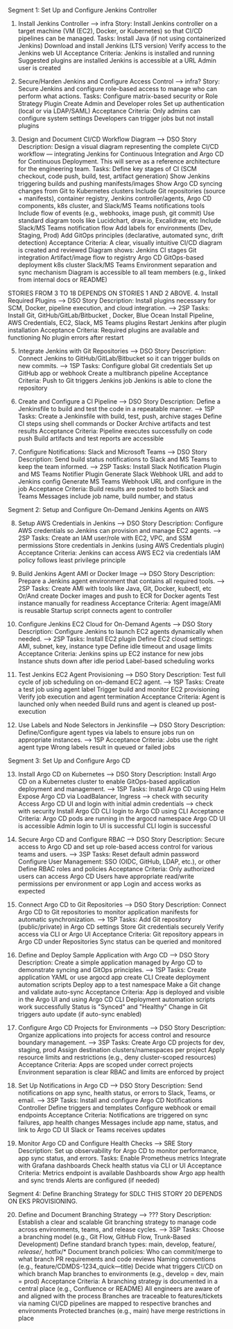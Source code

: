 Segment 1: Set Up and Configure Jenkins Controller


1.  Install Jenkins Controller —> infra
Story:
Install Jenkins controller on a target machine (VM (EC2), Docker, or Kubernetes) so that CI/CD pipelines can be managed.
Tasks:
Install Java (if not using containerized Jenkins)
Download and install Jenkins (LTS version)
Verify access to the Jenkins web UI
Acceptance Criteria:
Jenkins is installed and running
Suggested plugins are installed
Jenkins is accessible at a URL
Admin user is created


2.  Secure/Harden Jenkins and Configure Access Control —> infra?
Story:
Secure Jenkins and configure role-based access to manage who can perform what actions.
Tasks:
Configure matrix-based security or Role Strategy Plugin
Create Admin and Developer roles
Set up authentication (local or via LDAP/SAML)
Acceptance Criteria:
Only admins can configure system settings
Developers can trigger jobs but not install plugins

3. Design and Document CI/CD Workflow Diagram —> DSO
Story Description:
Design a visual diagram representing the complete CI/CD workflow — integrating Jenkins for Continuous Integration and Argo CD for Continuous Deployment. This will serve as a reference architecture for the engineering team.
Tasks:
Define key stages of CI (SCM checkout, code push, build, test, artifact generation)
Show Jenkins triggering builds and pushing manifests/images
Show Argo CD syncing changes from Git to Kubernetes clusters
Include Git repositories (source + manifests), container registry, Jenkins controller/agents, Argo CD components, k8s cluster, and Slack/MS Teams notifications tools
Include flow of events (e.g., webhooks, image push, git commit)
Use standard diagram tools like Lucidchart, draw.io, Excalidraw, etc
Include Slack/MS Teams notification flow
Add labels for environments (Dev, Staging, Prod)
Add GitOps principles (declarative, automated sync, drift detection)
Acceptance Criteria:
A clear, visually intuitive CI/CD diagram is created and reviewed
Diagram shows:
Jenkins CI stages
Git integration
Artifact/image flow to registry
Argo CD GitOps-based deployment
k8s cluster
Slack/MS Teams
Environment separation and sync mechanism
Diagram is accessible to all team members (e.g., linked from internal docs or README)



STORIES FROM 3 TO 18 DEPENDS ON STORIES 1 AND 2 ABOVE.
4.  Install Required Plugins —> DSO
Story Description:
Install plugins necessary for SCM, Docker, pipeline execution, and cloud integration. —> 2SP
Tasks:
Install Git, GitHub/GitLab/Bitbucket , Docker, Blue Ocean
Install Pipeline, AWS Credentials, EC2, Slack, MS Teams plugins
Restart Jenkins after plugin installation
Acceptance Criteria:
Required plugins are available and functioning
No plugin errors after restart


5.  Integrate Jenkins with Git Repositories —> DSO
Story Description:
Connect Jenkins to GitHub/GitLab/Bitbucket so it can trigger builds on new commits. —> 1SP
Tasks:
Configure global Git credentials
Set up GitHub app or webhook
Create a multibranch pipeline
Acceptance Criteria:
Push to Git triggers Jenkins job
Jenkins is able to clone the repository


6.  Create and Configure a CI Pipeline —> DSO
Story Description:
Define a Jenkinsfile to build and test the code in a repeatable manner. —> 1SP
Tasks:
Create a Jenkinsfile with build, test, push, archive stages
Define CI steps using shell commands or Docker
Archive artifacts and test results
Acceptance Criteria:
Pipeline executes successfully on code push
Build artifacts and test reports are accessible


7.  Configure Notifications: Slack and Microsoft Teams —> DSO
Story Description:
Send build status notifications to Slack and MS Teams to keep the team informed. —> 2SP
Tasks:
Install Slack Notification Plugin and MS Teams Notifier Plugin
Generate Slack Webhook URL and add to Jenkins config
Generate MS Teams Webhook URL and configure in the job
Acceptance Criteria:
Build results are posted to both Slack and Teams
Messages include job name, build number, and status


Segment 2: Setup and Configure On-Demand Jenkins Agents on AWS


8.  Setup AWS Credentials in Jenkins —> DSO
Story Description:
Configure AWS credentials so Jenkins can provision and manage EC2 agents. —> 2SP
Tasks:
Create an IAM user/role with EC2, VPC, and SSM permissions
Store credentials in Jenkins (using AWS Credentials plugin)
Acceptance Criteria:
Jenkins can access AWS EC2 via credentials
IAM policy follows least privilege principle


9.  Build Jenkins Agent AMI or Docker Image —> DSO
Story Description:
Prepare a Jenkins agent environment that contains all required tools. —> 2SP
Tasks:
Create AMI with tools like Java, Git, Docker, kubectl, etc
Or/And create Docker images and push to ECR for Docker agents
Test instance manually for readiness
Acceptance Criteria:
Agent image/AMI is reusable
Startup script connects agent to controller


10.  Configure Jenkins EC2 Cloud for On-Demand Agents —> DSO
Story Description:
Configure Jenkins to launch EC2 agents dynamically when needed. —> 2SP
Tasks:
Install EC2 plugin
Define EC2 cloud settings: AMI, subnet, key, instance type
Define idle timeout and usage limits
Acceptance Criteria:
Jenkins spins up EC2 instance for new jobs
Instance shuts down after idle period
Label-based scheduling works


11.  Test Jenkins EC2 Agent Provisioning —> DSO
Story Description:
Test full cycle of job scheduling on on-demand EC2 agent. —> 1SP
Tasks:
Create a test job using agent label
Trigger build and monitor EC2 provisioning
Verify job execution and agent termination
Acceptance Criteria:
Agent is launched only when needed
Build runs and agent is cleaned up post-execution


12.  Use Labels and Node Selectors in Jenkinsfile —> DSO
Story Description:
Define/Configure agent types via labels to ensure jobs run on appropriate instances. —> 1SP
Acceptance Criteria:
Jobs use the right agent type
Wrong labels result in queued or failed jobs


Segment 3: Set Up and Configure Argo CD


13. Install Argo CD on Kubernetes —> DSO
Story Description:
Install Argo CD on a Kubernetes cluster to enable GitOps-based application deployment and management. —> 1SP
Tasks:
Install Argo CD using Helm
Expose Argo CD via LoadBalancer, Ingress —> check with security
Access Argo CD UI and login with initial admin credentials —> check with security
Install Argo CD CLI
login to Argo CD using CLI
Acceptance Criteria:
Argo CD pods are running in the argocd namespace
Argo CD UI is accessible
Admin login to UI is successful
CLI login is successful


14. Secure Argo CD and Configure RBAC —> DSO
Story Description:
Secure access to Argo CD and set up role-based access control for various teams and users. —> 3SP
Tasks:
Reset default admin password
Configure User Management: SSO (OIDC, GitHub, LDAP, etc.), or other
Define RBAC roles and policies
Acceptance Criteria:
Only authorized users can access Argo CD
Users have appropriate read/write permissions per environment or app
Login and access works as expected


15. Connect Argo CD to Git Repositories —> DSO
Story Description:
Connect Argo CD to Git repositories to monitor application manifests for automatic synchronization. —> 1SP
Tasks:
Add Git repository (public/private) in Argo CD settings
Store Git credentials securely
Verify access via CLI or Argo UI
Acceptance Criteria:
Git repository appears in Argo CD under Repositories
Sync status can be queried and monitored


16. Define and Deploy Sample Application with Argo CD —> DSO
Story Description:
Create a simple application managed by Argo CD to demonstrate syncing and GitOps principles. —> 1SP
Tasks:
Create application YAML or use argocd app create CLI
Create deployment automation scripts
Deploy app to a test namespace
Make a Git change and validate auto-sync
Acceptance Criteria:
App is deployed and visible in the Argo UI and using Argo CD CLI
Deployment automation scripts work successfully
Status is "Synced" and "Healthy"
Change in Git triggers auto update (if auto-sync enabled)


17. Configure Argo CD Projects for Environments —> DSO
Story Description:
Organize applications into projects for access control and resource boundary management. —> 3SP
Tasks:
Create Argo CD projects for dev, staging, prod
Assign destination clusters/namespaces per project
Apply resource limits and restrictions (e.g., deny cluster-scoped resources)
Acceptance Criteria:
Apps are scoped under correct projects
Environment separation is clear
RBAC and limits are enforced by project


18. Set Up Notifications in Argo CD —> DSO
Story Description:
Send notifications on app sync, health status, or errors to Slack, Teams, or email. —> 3SP
Tasks:
Install and configure Argo CD Notifications Controller
Define triggers and templates
Configure webhook or email endpoints
Acceptance Criteria:
Notifications are triggered on sync failures, app health changes
Messages include app name, status, and link to Argo CD UI
Slack or Teams receives updates


19. Monitor Argo CD and Configure Health Checks —> SRE
Story Description:
Set up observability for Argo CD to monitor performance, app sync status, and errors.
Tasks:
Enable Prometheus metrics
Integrate with Grafana dashboards
Check health status via CLI or UI
Acceptance Criteria:
Metrics endpoint is available
Dashboards show Argo app health and sync trends
Alerts are configured (if needed)


Segment 4: Define Branching Strategy for SDLC
THIS STORY 20 DEPENDS ON EKS PROVISIONING.

20. Define and Document Branching Strategy —> ???
Story Description:
Establish a clear and scalable Git branching strategy to manage code across environments, teams, and release cycles. —> 3SP
Tasks:
Choose a branching model (e.g., Git Flow, GitHub Flow, Trunk-Based Development)
Define standard branch types: main, develop, feature/*, release/*, hotfix/*
Document branch policies:
Who can commit/merge to what branch
PR requirements and code reviews
Naming conventions (e.g., feature/CDMDS-1234_quick—title)
Decide what triggers CI/CD on which branch
Map branches to environments (e.g., develop = dev, main = prod)
Acceptance Criteria:
A branching strategy is documented in a central place (e.g., Confluence or README)
All engineers are aware of and aligned with the process
Branches are traceable to features/tickets via naming
CI/CD pipelines are mapped to respective branches and environments
Protected branches (e.g., main) have merge restrictions in place